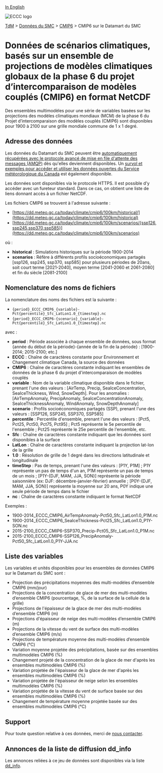 [In English](readme_cmip6-datamart_en.md)

![ECCC logo](../../img_eccc-logo.png)

[TdM](../../readme_fr.md) > [Données du SMC](../readme_fr.md) > [CMIP6](readme_cmip6_fr.md) > CMIP6 sur le Datamart du SMC

# Données de scénarios climatiques, basés sur un ensemble de projections de modèles climatiques globaux de la phase 6 du projet d’intercomparaison de modèles couplés (CMIP6) en format NetCDF

Des ensembles multimodèles pour une série de variables basées sur les projections des modèles climatiques mondiaux (MCM) de la phase 6 du Projet d’intercomparaison des modèles couplés (CMIP6) sont disponibles pour 1900 à 2100 sur une grille mondiale commune de 1 x 1 degré.

## Adresse des données 

Les données du Datamart du SMC peuvent être [automatiquement récupérées avec le protocole avancé de mise en file d'attente des messages (AMQP)](../../msc-datamart/amqp_fr.md) dès qu'elles deviennent disponibles. Un [survol et exemples pour accéder et utiliser les données ouvertes du Service météorologique du Canada](../../usage/readme_fr.md) est également disponible.

Les données sont disponibles via le protocole HTTPS. Il est possible d’y accéder avec un fureteur standard. Dans ce cas, on obtient une liste de liens donnant accès à un fichier NetCDF.

Les fichiers CMIP6 se trouvent à l'adresse suivante :

* [https://dd.meteo.gc.ca/today/climate/cmip6/100km/historical/](https://dd.meteo.gc.ca/today/climate/cmip6/100km/historical)
* [https://dd.meteo.gc.ca/today/climate/cmip6/100km/scenarios/{ssp126,ssp245,ssp370,ssp585}](https://dd.meteo.gc.ca/today/climate/cmip6/100km/scenarios)                                                         

où :

* __historical__ : Simulations historiques sur la période 1900-2014
* __scenarios__ : Réfère à différents profils socioéconomiques partagés [ssp126, ssp245, ssp370, ssp585] pour plusieurs périodes de 20ans, soit court terme [2021-2040], moyen terme [2041-2060 et 2061-2080] et fin du siècle [2081-2100]

## Nomenclature des noms de fichiers

La nomenclature des noms des fichiers est la suivante :

* `{period}_ECCC_CMIP6_{variable}-Pct{percentile}_Sfc_LatLon1.0_{timestep}.nc`
* `{period}_ECCC_CMIP6-{scenario}_{variable}-Pct{percentile}_Sfc_LatLon1.0_{timestep}.nc`

avec :

* __period__ : Période associée à chaque ensemble de données, sous format {année du début de la période}-{année de la fin de la période} : [1900-2014; 2015-2100; etc.]
 * __ECCC__ : Chaîne de caractères constante pour Environnement et Changement climatique Canada, la source des données
* __CMIP6__ : Chaîne de caractères constante indiquant les ensembles de données de la phase 6 du projet d'intercomparaison de modèles couplés
* __variable__ : Nom de la variable climatique disponible dans le fichier, prenant l'une des valeurs : [AirTemp, Precip, SeaIceConcentration, SeaIceThickness, Wind, SnowDepth]. Pour les anomalies : [AirTempAnomaly, PrecipAnomaly, SeaIceConcentrationAnomaly, SeaIceThicknessAnomaly, WindAnomaly, SnowDepthAnomaly]
* __scenario__ : Profils socioéconomiques partagés (SSP), prenant l'une des valeurs : [SSP126, SSP245, SSP370, SSP585]
* __percentile__ : Percentile d'ensemble, prenant l'une des valeurs : [Pct5, Pct25, Pct50, Pct75, Pct95] ; Pct5 représente le 5e percentile de l'ensemble ; Pct25 représente le 25e percentile de l'ensemble, etc.
* __Sfc__ : Chaîne de caractères constante indiquant que les données sont disponibles à la surface
* __LatLon__ : Chaîne de caractères constante indiquant la projection lat-lon de la grille 
* __1.0__ : Résolution de grille de 1 degré dans les directions latitudinale et longitudinale
* __timeStep__ : Pas de temps, prenant l'une des valeurs : [P1Y, P1M] ; P1Y représente un pas de temps d'un an, P1M représente un pas de temps de un mois ; [P1Y-{DJF, MAM, JJA, SON}] représente la période saisonnière (ex: DJF: décembre-janvier-février) annuelle ; [P0Y-{DJF, MAM, JJA, SON}] représente la moyenne sur 20 ans, P0Y indique une seule période de temps dans le fichier
* __nc__ : Chaîne de caractères constante indiquant le format NetCDF

Exemples :

* 1900-2014_ECCC_CMIP6_AirTempAnomaly-Pct50_Sfc_LatLon1.0_P1M.nc
* 1900-2014_ECCC_CMIP6_SeaIceThickness-Pct25_Sfc_LatLon1.0_P1Y-SON.nc
* 2015-2100_ECCC_CMIP6-SSP370_Precip-Pct05_Sfc_LatLon1.0_P1M.nc
* 2015-2100_ECCC_CMIP6-SSP126_PrecipAnomaly-Pct50_Sfc_LatLon1.0_P1Y-JJA.nc

## Liste des variables

Les variables et unités disponibles pour les ensembles de données CMIP6 sur le Datamart du SMC sont :

* Projection des précipitations moyennes des multi-modèles d’ensemble CMIP6 (mm/jour)
* Projections de la concentration de glace de mer des multi-modèles d’ensemble CMIP6 (pourcentage, %, de la surface de la cellule de la grille)
* Projections de l'épaisseur de la glace de mer des multi-modèles d’ensemble CMIP6 (m)
* Projections d'épaisseur de neige des multi-modèles d’ensemble CMIP6 (m)
* Projections de la vitesse du vent de surface des multi-modèles d’ensemble CMIP6 (m/s)
* Projections de température moyenne des multi-modèles d’ensemble CMIP6 (°C)
* Variation moyenne projetée des précipitations, basée sur des ensembles multimodèles CMIP6 (%)
* Changement projeté de la concentration de la glace de mer d'après les ensembles multimodèles CMIP6 (%) 
* Variation projetée de l'épaisseur de la glace de mer d'après les ensembles multimodèles CMIP6 (%)
* Variation projetée de l'épaisseur de neige selon les ensembles multimodèles CMIP6 (%)
* Variation projetée de la vitesse du vent de surface basée sur des ensembles multimodèles CMIP6 (%)
* Changement de température moyenne projetée basée sur des ensembles multimodèles CMIP6 (°C)

## Support

Pour toute question relative à ces données, merci de [nous contacter](mailto:info.cccs-ccsc@canada.ca).

## Annonces de la liste de diffusion dd_info 

Les annonces reliées à ce jeu de données sont disponibles via la liste [dd_info](https://comm.collab.science.gc.ca/mailman3/postorius/lists/dd_info/).



